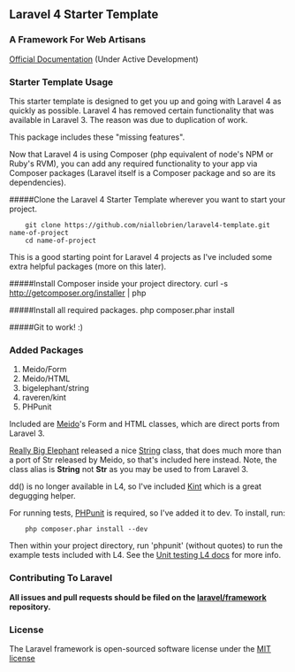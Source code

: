 ## Laravel 4 Starter Template

### A Framework For Web Artisans

[Official Documentation](http://four.laravel.com) (Under Active Development)

### Starter Template Usage
This starter template is designed to get you up and going with Laravel 4 as quickly as possible.
Laravel 4 has removed certain functionality that was available in Laravel 3. The reason was due to duplication of work.

This package includes these "missing features".

Now that Laravel 4 is using Composer (php equivalent of node's NPM or Ruby's RVM), you can add any required functionality to your app via Composer packages (Laravel itself is a Composer package and so are its dependencies).
  
#####Clone the Laravel 4 Starter Template wherever you want to start your project.

		git clone https://github.com/niallobrien/laravel4-template.git name-of-project
		cd name-of-project

This is a good starting point for Laravel 4 projects as I've included some extra helpful packages (more on this later).

#####Install Composer inside your project directory.
		curl -s http://getcomposer.org/installer | php

#####Install all required packages.
		php composer.phar install

#####Git to work! :)

### Added Packages
1. Meido/Form
2. Meido/HTML
3. bigelephant/string
4. raveren/kint
5. PHPunit

Included are [Meido](https://github.com/meido)'s Form and HTML classes, which are direct ports from Laravel 3.

[Really Big Elephant](https://github.com/bigelephant/) released a nice [String](https://github.com/bigelephant/string) class, that does much more than a port of Str released by Meido, so that's included here instead. Note, the class alias is **String** not **Str** as you may be used to from Laravel 3.

dd() is no longer available in L4, so I've included [Kint](https://github.com/raveren/kint) which is a great degugging helper.

For running tests, [PHPunit](https://github.com/sebastianbergmann/phpunit/) is required, so I've added it to dev. To install, run:
		
		php composer.phar install --dev
		
Then within your project directory, run 'phpunit' (without quotes) to run the example tests included with L4.
See the [Unit testing L4 docs](http://four.laravel.com/docs/testing) for more info. 
	
### Contributing To Laravel

**All issues and pull requests should be filed on the [laravel/framework](http://github.com/laravel/framework) repository.**

### License

The Laravel framework is open-sourced software license under the [MIT license](http://opensource.org/licenses/MIT)